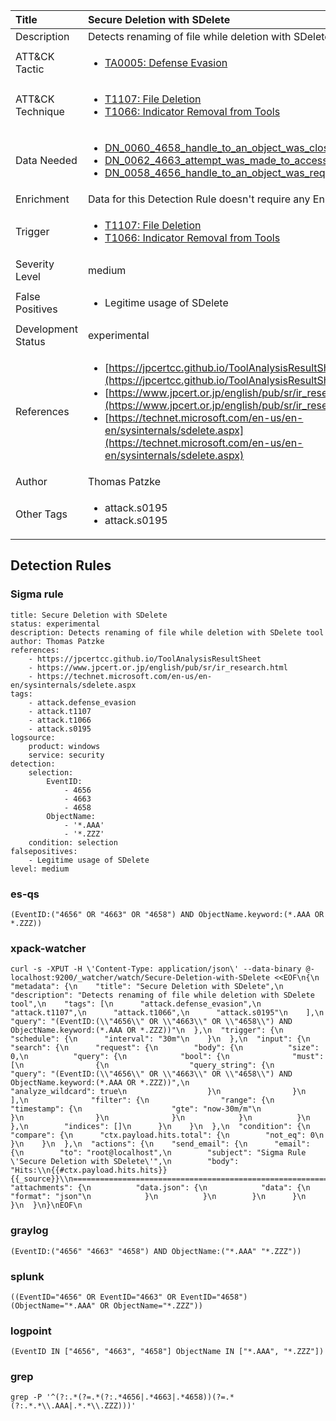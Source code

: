 | Title                | Secure Deletion with SDelete                                                                                                                                                 |
|:---------------------|:------------------------------------------------------------------------------------------------------------------------------------------------------------|
| Description          | Detects renaming of file while deletion with SDelete tool                                                                                                                                           |
| ATT&amp;CK Tactic    |  <ul><li>[TA0005: Defense Evasion](https://attack.mitre.org/tactics/TA0005)</li></ul>  |
| ATT&amp;CK Technique | <ul><li>[T1107: File Deletion](https://attack.mitre.org/techniques/T1107)</li><li>[T1066: Indicator Removal from Tools](https://attack.mitre.org/techniques/T1066)</li></ul>  |
| Data Needed          | <ul><li>[DN_0060_4658_handle_to_an_object_was_closed](../Data_Needed/DN_0060_4658_handle_to_an_object_was_closed.md)</li><li>[DN_0062_4663_attempt_was_made_to_access_an_object](../Data_Needed/DN_0062_4663_attempt_was_made_to_access_an_object.md)</li><li>[DN_0058_4656_handle_to_an_object_was_requested](../Data_Needed/DN_0058_4656_handle_to_an_object_was_requested.md)</li></ul>  |
| Enrichment           |  Data for this Detection Rule doesn't require any Enrichments.  |
| Trigger              | <ul><li>[T1107: File Deletion](../Triggers/T1107.md)</li><li>[T1066: Indicator Removal from Tools](../Triggers/T1066.md)</li></ul>  |
| Severity Level       | medium |
| False Positives      | <ul><li>Legitime usage of SDelete</li></ul>  |
| Development Status   | experimental |
| References           | <ul><li>[https://jpcertcc.github.io/ToolAnalysisResultSheet](https://jpcertcc.github.io/ToolAnalysisResultSheet)</li><li>[https://www.jpcert.or.jp/english/pub/sr/ir_research.html](https://www.jpcert.or.jp/english/pub/sr/ir_research.html)</li><li>[https://technet.microsoft.com/en-us/en-en/sysinternals/sdelete.aspx](https://technet.microsoft.com/en-us/en-en/sysinternals/sdelete.aspx)</li></ul>  |
| Author               | Thomas Patzke |
| Other Tags           | <ul><li>attack.s0195</li><li>attack.s0195</li></ul> | 

## Detection Rules

### Sigma rule

```
title: Secure Deletion with SDelete
status: experimental
description: Detects renaming of file while deletion with SDelete tool
author: Thomas Patzke
references:
    - https://jpcertcc.github.io/ToolAnalysisResultSheet
    - https://www.jpcert.or.jp/english/pub/sr/ir_research.html
    - https://technet.microsoft.com/en-us/en-en/sysinternals/sdelete.aspx
tags:
    - attack.defense_evasion
    - attack.t1107
    - attack.t1066
    - attack.s0195
logsource:
    product: windows
    service: security
detection:
    selection:
        EventID:
            - 4656
            - 4663
            - 4658
        ObjectName:
            - '*.AAA'
            - '*.ZZZ'
    condition: selection
falsepositives:
    - Legitime usage of SDelete
level: medium

```





### es-qs
    
```
(EventID:("4656" OR "4663" OR "4658") AND ObjectName.keyword:(*.AAA OR *.ZZZ))
```


### xpack-watcher
    
```
curl -s -XPUT -H \'Content-Type: application/json\' --data-binary @- localhost:9200/_watcher/watch/Secure-Deletion-with-SDelete <<EOF\n{\n  "metadata": {\n    "title": "Secure Deletion with SDelete",\n    "description": "Detects renaming of file while deletion with SDelete tool",\n    "tags": [\n      "attack.defense_evasion",\n      "attack.t1107",\n      "attack.t1066",\n      "attack.s0195"\n    ],\n    "query": "(EventID:(\\"4656\\" OR \\"4663\\" OR \\"4658\\") AND ObjectName.keyword:(*.AAA OR *.ZZZ))"\n  },\n  "trigger": {\n    "schedule": {\n      "interval": "30m"\n    }\n  },\n  "input": {\n    "search": {\n      "request": {\n        "body": {\n          "size": 0,\n          "query": {\n            "bool": {\n              "must": [\n                {\n                  "query_string": {\n                    "query": "(EventID:(\\"4656\\" OR \\"4663\\" OR \\"4658\\") AND ObjectName.keyword:(*.AAA OR *.ZZZ))",\n                    "analyze_wildcard": true\n                  }\n                }\n              ],\n              "filter": {\n                "range": {\n                  "timestamp": {\n                    "gte": "now-30m/m"\n                  }\n                }\n              }\n            }\n          }\n        },\n        "indices": []\n      }\n    }\n  },\n  "condition": {\n    "compare": {\n      "ctx.payload.hits.total": {\n        "not_eq": 0\n      }\n    }\n  },\n  "actions": {\n    "send_email": {\n      "email": {\n        "to": "root@localhost",\n        "subject": "Sigma Rule \'Secure Deletion with SDelete\'",\n        "body": "Hits:\\n{{#ctx.payload.hits.hits}}{{_source}}\\n================================================================================\\n{{/ctx.payload.hits.hits}}",\n        "attachments": {\n          "data.json": {\n            "data": {\n              "format": "json"\n            }\n          }\n        }\n      }\n    }\n  }\n}\nEOF\n
```


### graylog
    
```
(EventID:("4656" "4663" "4658") AND ObjectName:("*.AAA" "*.ZZZ"))
```


### splunk
    
```
((EventID="4656" OR EventID="4663" OR EventID="4658") (ObjectName="*.AAA" OR ObjectName="*.ZZZ"))
```


### logpoint
    
```
(EventID IN ["4656", "4663", "4658"] ObjectName IN ["*.AAA", "*.ZZZ"])
```


### grep
    
```
grep -P '^(?:.*(?=.*(?:.*4656|.*4663|.*4658))(?=.*(?:.*.*\\.AAA|.*.*\\.ZZZ)))'
```



